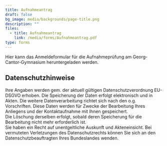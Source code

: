```yaml
---
title: Aufnahmeantrag
draft: false
bg_image: media/backgrounds/page-title.png
description: ""
files:
  - title: Aufnahmeantrag
    link: /media/forms/Aufnahmeantrag.pdf
type: forms
---
```


Hier kann das Anmeldeformular für die Aufnahmeprüfung am Georg-Cantor-Gymnasium heruntergeladen werden.

## Datenschutzhinweise

Ihre Angaben werden gem. der aktuell gültigen Datenschutzverordnung EU-DSGVO erhoben. Die Speicherung der Daten erfolgt elektronisch und in Akten. Die weitere Datenverarbeitung richtet sich nach den o.g. Vorschriften. Diese Daten werden für Zwecke der Bearbeitung Ihres Anliegens und der Kontaktaufnahme mit Ihnen gespeichert.   
Die Löschung derselben erfolgt, sobald deren Speicherung für die Bearbeitung nicht mehr erforderlich ist.  
Sie haben ein Recht auf unentgeltliche Auskunft und Akteneinsicht. Bei vermuteten Verletzungen des Datenschutzrechts können Sie sich an den Datenschutzbeauftragten Ihres Bundeslandes wenden.
